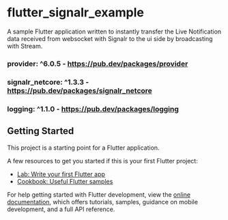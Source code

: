 # flutter_signalr_example

A sample Flutter application written to instantly transfer the Live Notification data received
from websocket with Signalr to the ui side by broadcasting with Stream.

### provider: ^6.0.5 - https://pub.dev/packages/provider
### signalr_netcore: ^1.3.3 - https://pub.dev/packages/signalr_netcore
### logging: ^1.1.0 - https://pub.dev/packages/logging

## Getting Started

This project is a starting point for a Flutter application.

A few resources to get you started if this is your first Flutter project:

- [Lab: Write your first Flutter app](https://docs.flutter.dev/get-started/codelab)
- [Cookbook: Useful Flutter samples](https://docs.flutter.dev/cookbook)

For help getting started with Flutter development, view the
[online documentation](https://docs.flutter.dev/), which offers tutorials,
samples, guidance on mobile development, and a full API reference.
